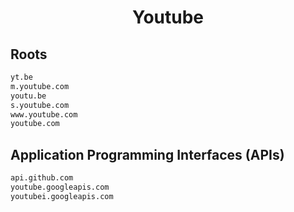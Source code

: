


<h1 align="center">Youtube</h1>  


## Roots


```html
yt.be
m.youtube.com
youtu.be
s.youtube.com
www.youtube.com
youtube.com
```  


## Application Programming Interfaces (APIs)


```html
api.github.com
youtube.googleapis.com
youtubei.googleapis.com
```  

<br>
